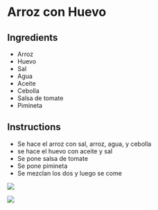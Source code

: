 # Arroz con Huevo
## Ingredients
* Arroz
* Huevo
* Sal
* Agua
* Aceite
* Cebolla
* Salsa de tomate
* Pimineta

## Instructions
* Se hace el arroz con sal, arroz, agua, y cebolla
* se hace el huevo con aceite y sal
* Se pone salsa de tomate
* Se pone pimineta
* Se mezclan los dos y luego se come 

![ ](https://www.ecuavisa.com/binrepository/650x366/0c0/0d0/none/11705/VINJ/arroz_con_huevo_EC545451_MG970435.jpg)

![ ](https://youtu.be/x2mQmKHgjUI?si=Ewu9JIss-4nI5BMZ)
